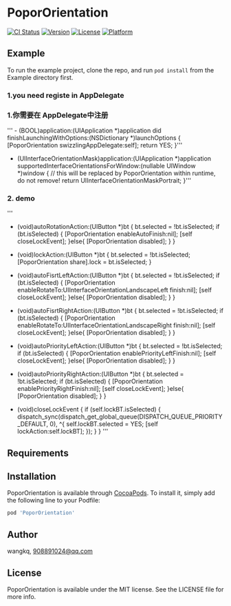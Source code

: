 # PoporOrientation

[![CI Status](https://img.shields.io/travis/wangkq/PoporOrientation.svg?style=flat)](https://travis-ci.org/wangkq/PoporOrientation)
[![Version](https://img.shields.io/cocoapods/v/PoporOrientation.svg?style=flat)](https://cocoapods.org/pods/PoporOrientation)
[![License](https://img.shields.io/cocoapods/l/PoporOrientation.svg?style=flat)](https://cocoapods.org/pods/PoporOrientation)
[![Platform](https://img.shields.io/cocoapods/p/PoporOrientation.svg?style=flat)](https://cocoapods.org/pods/PoporOrientation)

## Example

To run the example project, clone the repo, and run `pod install` from the Example directory first.

### 1.you need registe in AppDelegate
### 1.你需要在 AppDelegate中注册
''' - (BOOL)application:(UIApplication *)application did finishLaunchingWithOptions:(NSDictionary *)launchOptions
{
    [PoporOrientation swizzlingAppDelegate:self];
    return YES;
}'''

- (UIInterfaceOrientationMask)application:(UIApplication *)application supportedInterfaceOrientationsForWindow:(nullable UIWindow *)window {
	// this will be replaced by PoporOrientation within runtime, do not remove!
	return UIInterfaceOrientationMaskPortrait;
}'''

### 2. demo
'''
- (void)autoRotationAction:(UIButton *)bt {
	bt.selected = !bt.isSelected;
	if (bt.isSelected) {
		[PoporOrientation enableAutoFinish:nil];
		[self closeLockEvent];
	}else{
		[PoporOrientation disabled];
	}
}

- (void)lockAction:(UIButton *)bt {
	bt.selected = !bt.isSelected;
	[PoporOrientation share].lock = bt.isSelected;
}

- (void)autoFisrtLeftAction:(UIButton *)bt {
	bt.selected = !bt.isSelected;
	if (bt.isSelected) {
		[PoporOrientation enableRotateTo:UIInterfaceOrientationLandscapeLeft finish:nil];
		[self closeLockEvent];
	}else{
		[PoporOrientation disabled];
	}
}

- (void)autoFisrtRightAction:(UIButton *)bt {
	bt.selected = !bt.isSelected;
	if (bt.isSelected) {
		[PoporOrientation enableRotateTo:UIInterfaceOrientationLandscapeRight finish:nil];
		[self closeLockEvent];
	}else{
		[PoporOrientation disabled];
	}
}

- (void)autoPriorityLeftAction:(UIButton *)bt {
	bt.selected = !bt.isSelected;
	if (bt.isSelected) {
		[PoporOrientation enablePriorityLeftFinish:nil];
		[self closeLockEvent];
	}else{
		[PoporOrientation disabled];
	}
}

- (void)autoPriorityRightAction:(UIButton *)bt {
	bt.selected = !bt.isSelected;
	if (bt.isSelected) {
		[PoporOrientation enablePriorityRightFinish:nil];
		[self closeLockEvent];
	}else{
		[PoporOrientation disabled];
	}
}

- (void)closeLockEvent {
	if (self.lockBT.isSelected) {
		dispatch_sync(dispatch_get_global_queue(DISPATCH_QUEUE_PRIORITY_DEFAULT, 0), ^{
			self.lockBT.selected = YES;
			[self lockAction:self.lockBT];
		});
	}
}
'''

## Requirements

## Installation

PoporOrientation is available through [CocoaPods](https://cocoapods.org). To install
it, simply add the following line to your Podfile:

```ruby
pod 'PoporOrientation'
```

## Author

wangkq, 908891024@qq.com

## License

PoporOrientation is available under the MIT license. See the LICENSE file for more info.
